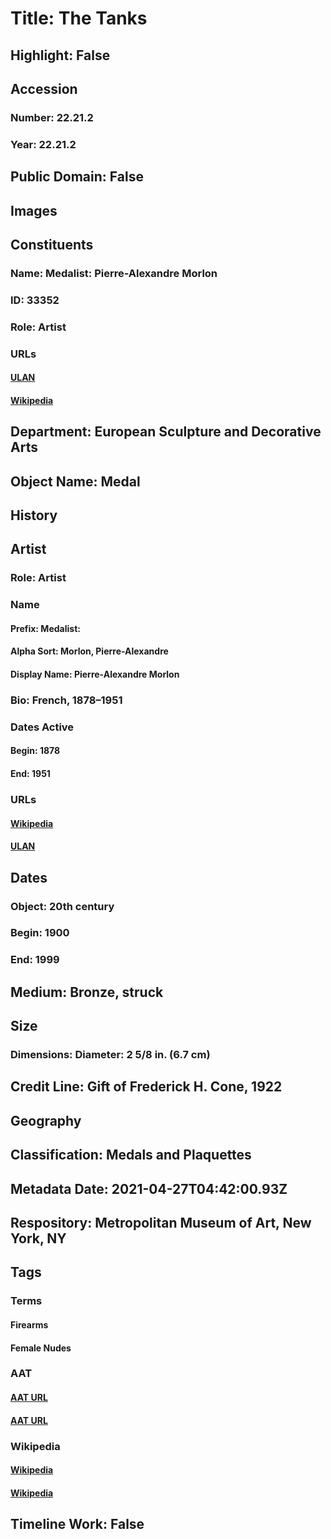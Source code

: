 # Title: The Tanks
## Highlight: False
## Accession
### Number: 22.21.2
### Year: 22.21.2
## Public Domain: False
## Images
## Constituents
### Name: Medalist: Pierre-Alexandre Morlon
### ID: 33352
### Role: Artist
### URLs
#### [ULAN](http://vocab.getty.edu/page/ulan/500123493)
#### [Wikipedia](https://www.wikidata.org/wiki/Q3382781)
## Department: European Sculpture and Decorative Arts
## Object Name: Medal
## History
## Artist
### Role: Artist
### Name
#### Prefix: Medalist:
#### Alpha Sort: Morlon, Pierre-Alexandre
#### Display Name: Pierre-Alexandre Morlon
### Bio: French, 1878–1951
### Dates Active
#### Begin: 1878
#### End: 1951
### URLs
#### [Wikipedia](https://www.wikidata.org/wiki/Q3382781)
#### [ULAN](http://vocab.getty.edu/page/ulan/500123493)
## Dates
### Object: 20th century
### Begin: 1900
### End: 1999
## Medium: Bronze, struck
## Size
### Dimensions: Diameter: 2 5/8 in. (6.7 cm)
## Credit Line: Gift of Frederick H. Cone, 1922
## Geography
## Classification: Medals and Plaquettes
## Metadata Date: 2021-04-27T04:42:00.93Z
## Respository: Metropolitan Museum of Art, New York, NY
## Tags
### Terms
#### Firearms
#### Female Nudes
### AAT
#### [AAT URL](http://vocab.getty.edu/page/aat/300037148)
#### [AAT URL](http://vocab.getty.edu/page/aat/300189568)
### Wikipedia
#### [Wikipedia]()
#### [Wikipedia]()
## Timeline Work: False